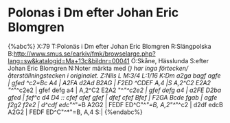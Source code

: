 # Polonas i Dm efter Johan Eric Blomgren

{%abc%}
X:79
T:Polonäs i Dm efter Johan Eric Blomgren
R:Slängpolska
B:http://www.smus.se/earkiv/fmk/browselarge.php?lang=sw&katalogid=Ma+13c&bildnr=00041
O:Skåne, Hässlunda
S:efter Johan Eric Blomgren
N:Noter märkta med (*) har inga förtecken/återställningstecken i originalet.
Z:Nils L
M:3/4
L:1/16
K:Dm
a2ga bagf agfe | gfed ^c2=Bc A4 | A2FA d2Ad B2AG | F2ED ^CDEF A,4 |S
A,2^C2 E2A2 "^*"^c2e2 | gfef defg a4 | A,2^C2 E2A2 "^*"^c2e2 | gfef defg a4 |
a2FE D2ba gfed | fef^c d4 D4 :: cfef afef gfef | dfef cfef Bfef |
F2GA Bcde fgab | agfe f2g2 f2e2 | d^cdf edc"^*"=B A2G2 | FEDF ED^C"^*"=B, A,2"^*"^c2 |
d2df edcB A2G2 | FEDF ED^C"^*"=B, A,4 S:|
{%endabc%}

